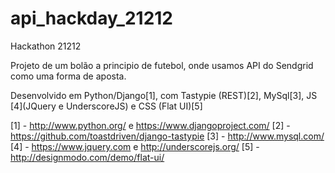 api_hackday_21212
=================

Hackathon 21212

Projeto de um bolão a principio de futebol, onde usamos API do Sendgrid como uma forma de aposta.

Desenvolvido em Python/Django[1], com Tastypie (REST)[2], MySql[3],  JS [4](JQuery e UnderscoreJS) e CSS (Flat UI)[5]

[1] - http://www.python.org/ e https://www.djangoproject.com/
[2] - https://github.com/toastdriven/django-tastypie
[3] - http://www.mysql.com/
[4] - https://www.jquery.com e http://underscorejs.org/
[5] - http://designmodo.com/demo/flat-ui/
